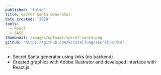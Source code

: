 ```yaml
---
published: 'false'
title: Secret Santa Generator
date_created: '2018'
tools:
  - React
  - SASS
thumbnail: /images/uploads/secret-santa.png
github: 'https://github.com/kristelfung/secret-santa'
---
```

* Secret Santa generator using links (no backend)
* Created graphics with Adobe Illustrator and developed interface with React.js
